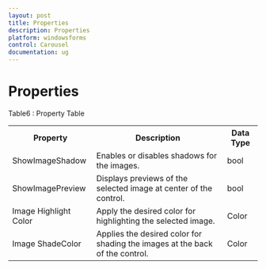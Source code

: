 ```yaml
---
layout: post
title: Properties 
description: Properties 
platform: windowsforms
control: Carousel
documentation: ug
---
```


# Properties 


Table6 : Property Table

<table>
<tr>
<th>
Property</th><th>
Description</th><th>
Data Type</th></tr>
<tr>
<td>
ShowImageShadow</td><td>
Enables or disables shadows for the images.</td><td>
bool</td></tr>
<tr>
<td>
ShowImagePreview</td><td>
Displays previews of the selected image at center of the control.</td><td>
bool</td></tr>
<tr>
<td>
Image Highlight Color</td><td>
Apply the desired color for highlighting the selected image.</td><td>
Color</td></tr>
<tr>
<td>
Image ShadeColor</td><td>
Applies the desired color for shading the images at the back of the control.</td><td>
Color</td></tr>
</table>


